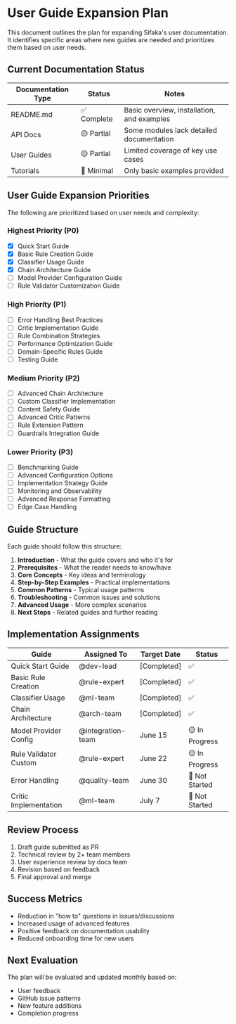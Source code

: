 # User Guide Expansion Plan

This document outlines the plan for expanding Sifaka's user documentation. It identifies specific areas where new guides are needed and prioritizes them based on user needs.

## Current Documentation Status

| Documentation Type | Status | Notes |
|-------------------|--------|-------|
| README.md | ✅ Complete | Basic overview, installation, and examples |
| API Docs | 🟡 Partial | Some modules lack detailed documentation |
| User Guides | 🟡 Partial | Limited coverage of key use cases |
| Tutorials | 🔴 Minimal | Only basic examples provided |

## User Guide Expansion Priorities

The following are prioritized based on user needs and complexity:

### Highest Priority (P0)

- [x] Quick Start Guide
- [x] Basic Rule Creation Guide
- [x] Classifier Usage Guide
- [x] Chain Architecture Guide
- [ ] Model Provider Configuration Guide
- [ ] Rule Validator Customization Guide

### High Priority (P1)

- [ ] Error Handling Best Practices
- [ ] Critic Implementation Guide
- [ ] Rule Combination Strategies
- [ ] Performance Optimization Guide
- [ ] Domain-Specific Rules Guide
- [ ] Testing Guide

### Medium Priority (P2)

- [ ] Advanced Chain Architecture
- [ ] Custom Classifier Implementation
- [ ] Content Safety Guide
- [ ] Advanced Critic Patterns
- [ ] Rule Extension Pattern
- [ ] Guardrails Integration Guide

### Lower Priority (P3)

- [ ] Benchmarking Guide
- [ ] Advanced Configuration Options
- [ ] Implementation Strategy Guide
- [ ] Monitoring and Observability
- [ ] Advanced Response Formatting
- [ ] Edge Case Handling

## Guide Structure

Each guide should follow this structure:

1. **Introduction** - What the guide covers and who it's for
2. **Prerequisites** - What the reader needs to know/have
3. **Core Concepts** - Key ideas and terminology
4. **Step-by-Step Examples** - Practical implementations
5. **Common Patterns** - Typical usage patterns
6. **Troubleshooting** - Common issues and solutions
7. **Advanced Usage** - More complex scenarios
8. **Next Steps** - Related guides and further reading

## Implementation Assignments

| Guide | Assigned To | Target Date | Status |
|-------|------------|-------------|--------|
| Quick Start Guide | @dev-lead | [Completed] | ✅ |
| Basic Rule Creation | @rule-expert | [Completed] | ✅ |
| Classifier Usage | @ml-team | [Completed] | ✅ |
| Chain Architecture | @arch-team | [Completed] | ✅ |
| Model Provider Config | @integration-team | June 15 | 🟡 In Progress |
| Rule Validator Custom | @rule-expert | June 22 | 🟡 In Progress |
| Error Handling | @quality-team | June 30 | 🔴 Not Started |
| Critic Implementation | @ml-team | July 7 | 🔴 Not Started |

## Review Process

1. Draft guide submitted as PR
2. Technical review by 2+ team members
3. User experience review by docs team
4. Revision based on feedback
5. Final approval and merge

## Success Metrics

- Reduction in "how to" questions in issues/discussions
- Increased usage of advanced features
- Positive feedback on documentation usability
- Reduced onboarding time for new users

## Next Evaluation

The plan will be evaluated and updated monthly based on:
- User feedback
- GitHub issue patterns
- New feature additions
- Completion progress

